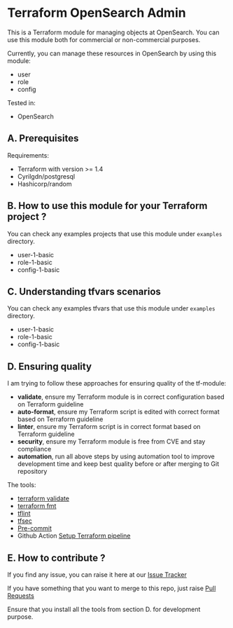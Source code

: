 # Terraform OpenSearch Admin

This is a Terraform module for managing objects at OpenSearch. You can use this module both for commercial or non-commercial purposes.

Currently, you can manage these resources in OpenSearch by using this module:

- user
- role
- config

Tested in:

- OpenSearch

## A. Prerequisites

Requirements:

- Terraform with version >= 1.4
- Cyrilgdn/postgresql
- Hashicorp/random

## B. How to use this module for your Terraform project ?

You can check any examples projects that use this module under `examples` directory.

- user-1-basic
- role-1-basic
- config-1-basic

## C. Understanding tfvars scenarios

You can check any examples tfvars that use this module under `examples` directory.

- user-1-basic
- role-1-basic
- config-1-basic

## D. Ensuring quality

I am trying to follow these approaches for ensuring quality of the tf-module:

- **validate**, ensure my Terraform module is in correct configuration based on Terraform guideline
- **auto-format**, ensure my Terraform script is edited with correct format based on Terraform guideline
- **linter**, ensure my Terraform script is in correct format based on Terraform guideline
- **security**, ensure my Terraform module is free from CVE and stay compliance
- **automation**, run all above steps by using automation tool to improve development time and keep best quality before or after merging to Git repository


The tools:

- [terraform validate](https://developer.hashicorp.com/terraform/cli/commands)
- [terraform fmt](https://developer.hashicorp.com/terraform/cli/commands)
- [tflint](https://github.com/terraform-lint48ers/tflint)
- [tfsec](https://github.com/aquasecurity/tfsec)
- [Pre-commit](https://pre-commit.com/)
- Github Action [Setup Terraform pipeline](https://github.com/hashicorp/setup-terraform)

## E. How to contribute ?

If you find any issue, you can raise it here at our [Issue Tracker](https://github.com/ridwanbejo/terraform-opensearch-admin/issues)

If you have something that you want to merge to this repo, just raise [Pull Requests](https://github.com/ridwanbejo/terraform-opensearch-admin/pulls)

Ensure that you install all the tools from section D. for development purpose.
